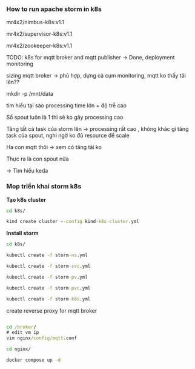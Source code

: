 ### How to run apache storm in k8s


mr4x2/nimbus-k8s:v1.1

mr4x2/supervisor-k8s:v1.1

mr4x2/zookeeper-k8s:v1.1

TODO: k8s for mqtt broker and mqtt publisher -> Done, deployment monitoring 

sizing mqtt broker -> phù hợp, dựng cả cụm monitoring, mqtt ko thấy tải lên??



mkdir -p /mnt/data


tìm hiểu tại sao processing time lớn + độ trễ cao

Số spout luôn là 1 thì sẽ ko gây processing cao 

Tăng tất cả task của storm lên -> processing rất cao , không khác gì tăng task của spout, nghi ngờ ko đủ resource để scale



Ha con mqtt thôi -> xem có tăng tải ko 

Thực ra là con spout nữa


-> Tìm hiểu keda



### Mop triển khai storm k8s

**Tạo k8s cluster**

```cmd
cd k8s/

kind create cluster --config kind-k8s-cluster.yml
```

**Install storm**


```cmd
cd k8s/

kubectl create -f storm-ns.yml

kubectl create -f storm-svc.yml

kubectl create -f storm-pv.yml

kubectl create -f storm-pvc.yml

kubectl create -f storm-k8s.yml
```

create reverse proxy for mqtt broker

```cmd

cd /broker/
# edit vm ip 
vim nginx/config/mqtt.conf

cd nginx/

docker compose up -d
```







